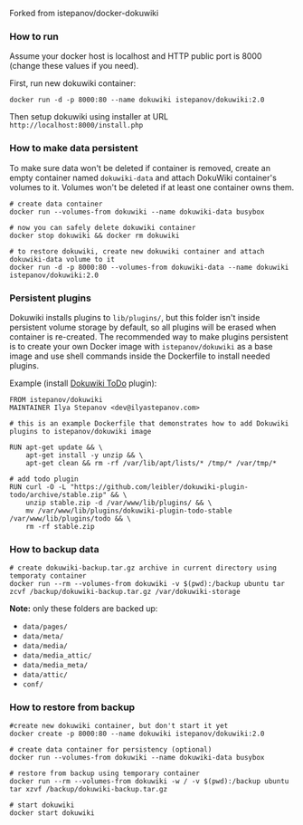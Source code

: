 Forked from istepanov/docker-dokuwiki


### How to run

Assume your docker host is localhost and HTTP public port is 8000 (change these values if you need).

First, run new dokuwiki container:

    docker run -d -p 8000:80 --name dokuwiki istepanov/dokuwiki:2.0

Then setup dokuwiki using installer at URL `http://localhost:8000/install.php`

### How to make data persistent

To make sure data won't be deleted if container is removed, create an empty container named `dokuwiki-data` and attach DokuWiki container's volumes to it. Volumes won't be deleted if at least one container owns them.

    # create data container
    docker run --volumes-from dokuwiki --name dokuwiki-data busybox

    # now you can safely delete dokuwiki container
    docker stop dokuwiki && docker rm dokuwiki

    # to restore dokuwiki, create new dokuwiki container and attach dokuwiki-data volume to it
    docker run -d -p 8000:80 --volumes-from dokuwiki-data --name dokuwiki istepanov/dokuwiki:2.0

### Persistent plugins

Dokuwiki installs plugins to `lib/plugins/`, but this folder isn't inside persistent volume storage by default, so all plugins will be erased when container is re-created.  The recommended way to make plugins persistent is to create your own Docker image with `istepanov/dokuwiki` as a base image and use shell commands inside the Dockerfile to install needed plugins.

Example (install [Dokuwiki ToDo](https://www.dokuwiki.org/plugin:todo) plugin):

    FROM istepanov/dokuwiki
    MAINTAINER Ilya Stepanov <dev@ilyastepanov.com>

    # this is an example Dockerfile that demonstrates how to add Dokuwiki plugins to istepanov/dokuwiki image

    RUN apt-get update && \
        apt-get install -y unzip && \
        apt-get clean && rm -rf /var/lib/apt/lists/* /tmp/* /var/tmp/*

    # add todo plugin
    RUN curl -O -L "https://github.com/leibler/dokuwiki-plugin-todo/archive/stable.zip" && \
        unzip stable.zip -d /var/www/lib/plugins/ && \
        mv /var/www/lib/plugins/dokuwiki-plugin-todo-stable /var/www/lib/plugins/todo && \
        rm -rf stable.zip

### How to backup data

    # create dokuwiki-backup.tar.gz archive in current directory using temporaty container
    docker run --rm --volumes-from dokuwiki -v $(pwd):/backup ubuntu tar zcvf /backup/dokuwiki-backup.tar.gz /var/dokuwiki-storage

**Note:** only these folders are backed up:

* `data/pages/`
* `data/meta/`
* `data/media/`
* `data/media_attic/`
* `data/media_meta/`
* `data/attic/`
* `conf/`

### How to restore from backup

    #create new dokuwiki container, but don't start it yet
    docker create -p 8000:80 --name dokuwiki istepanov/dokuwiki:2.0

    # create data container for persistency (optional)
    docker run --volumes-from dokuwiki --name dokuwiki-data busybox

    # restore from backup using temporary container
    docker run --rm --volumes-from dokuwiki -w / -v $(pwd):/backup ubuntu tar xzvf /backup/dokuwiki-backup.tar.gz

    # start dokuwiki
    docker start dokuwiki
